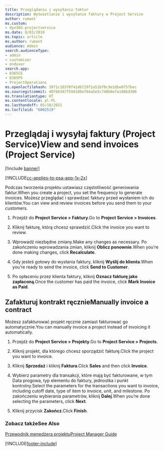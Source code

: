```yaml
---
title: Przeglądaniu i wysyłaniu faktur
description: Wyświetlanie i wysyłanie faktury w Project Service
author: rumant
ms.custom:
- dyn365-projectservice
ms.date: 8/03/2018
ms.topic: article
ms.author: rumant
audience: Admin
search.audienceType:
- admin
- customizer
- enduser
search.app:
- D365CE
- D365PS
- ProjectOperations
ms.openlocfilehash: 3971c10370f41d6729f2a51bf0c9e1dbe0757bec
ms.sourcegitcommit: 40f68387f594180af64a5e5c748b6efa188bd300
ms.translationtype: HT
ms.contentlocale: pl-PL
ms.lasthandoff: 05/10/2021
ms.locfileid: "6002519"
---
```

# <a name="view-and-send-invoices-project-service"></a><span data-ttu-id="16e03-103">Przeglądaj i wysyłaj faktury (Project Service)</span><span class="sxs-lookup"><span data-stu-id="16e03-103">View and send invoices (Project Service)</span></span>

[!include [banner](../includes/psa-now-project-operations.md)]

[!INCLUDE[cc-applies-to-psa-app-1x-2x](../includes/cc-applies-to-psa-app-1x-2x.md)]

<span data-ttu-id="16e03-104">Podczas tworzenia projektu ustawiasz częstotliwość generowania faktur.</span><span class="sxs-lookup"><span data-stu-id="16e03-104">When you create a project, you set the frequency to generate invoices.</span></span> <span data-ttu-id="16e03-105">Możesz przeglądać i sprawdzać faktury przed wysłaniem ich do klientów.</span><span class="sxs-lookup"><span data-stu-id="16e03-105">You can view and review invoices before you send them to your customers.</span></span>  
  
1.  <span data-ttu-id="16e03-106">Przejdź do **Project Service > Faktury**.</span><span class="sxs-lookup"><span data-stu-id="16e03-106">Go to **Project Service > Invoices**.</span></span>  
  
2.  <span data-ttu-id="16e03-107">Kliknij fakturę, którą chcesz sprawdzić.</span><span class="sxs-lookup"><span data-stu-id="16e03-107">Click the invoice you want to review.</span></span>  
  
3.  <span data-ttu-id="16e03-108">Wprowadź niezbędne zmiany.</span><span class="sxs-lookup"><span data-stu-id="16e03-108">Make any changes as necessary.</span></span> <span data-ttu-id="16e03-109">Po zakończeniu wprowadzania zmian, kliknij **Oblicz ponownie**.</span><span class="sxs-lookup"><span data-stu-id="16e03-109">When you’re done making changes, click **Recalculate**.</span></span>  
  
4.  <span data-ttu-id="16e03-110">Gdy jesteś gotowy do wysłania faktury, kliknij **Wyślij do klienta**.</span><span class="sxs-lookup"><span data-stu-id="16e03-110">When you’re ready to send the invoice, click **Send to Customer**.</span></span>  
  
5.  <span data-ttu-id="16e03-111">Po opłaceniu przez klienta faktury, kliknij **Oznacz fakturę jako zapłaconą**.</span><span class="sxs-lookup"><span data-stu-id="16e03-111">Once the customer has paid the invoice, click **Mark Invoice as Paid**.</span></span>  
  
## <a name="manually-invoice-a-contract"></a><span data-ttu-id="16e03-112">Zafakturuj kontrakt ręcznie</span><span class="sxs-lookup"><span data-stu-id="16e03-112">Manually invoice a contract</span></span>  
 <span data-ttu-id="16e03-113">Możesz zafakturować projekt ręcznie zamiast fakturować go automatycznie.</span><span class="sxs-lookup"><span data-stu-id="16e03-113">You can manually invoice a project instead of invoicing it automatically.</span></span>  
  
1.  <span data-ttu-id="16e03-114">Przejdź do **Project Service > Projekty**.</span><span class="sxs-lookup"><span data-stu-id="16e03-114">Go to **Project Service > Projects**.</span></span>  
  
2.  <span data-ttu-id="16e03-115">Kliknij projekt, dla którego chcesz sporządzić fakturę.</span><span class="sxs-lookup"><span data-stu-id="16e03-115">Click the project you want to invoice.</span></span>  
  
3.  <span data-ttu-id="16e03-116">Kliknij **Sprzedaż** i kliknij **Faktura**.</span><span class="sxs-lookup"><span data-stu-id="16e03-116">Click **Sales** and then click **Invoice**.</span></span>  
  
4.  <span data-ttu-id="16e03-117">Wybierz parametry dla transakcji, które mają być fakturowane, w tym Data progowa, typ elementu do faktury, jednostka i punkt kontrolny.</span><span class="sxs-lookup"><span data-stu-id="16e03-117">Select the parameters for the transactions you want to invoice, including cutoff date, type of item to invoice, unit, and milestone.</span></span> <span data-ttu-id="16e03-118">Po zakończeniu wybierania parametrów, kliknij **Dalej**.</span><span class="sxs-lookup"><span data-stu-id="16e03-118">When you’re done selecting the parameters, click **Next**.</span></span>  
  
5.  <span data-ttu-id="16e03-119">Kliknij przycisk **Zakończ**.</span><span class="sxs-lookup"><span data-stu-id="16e03-119">Click **Finish**.</span></span>  
  
### <a name="see-also"></a><span data-ttu-id="16e03-120">Zobacz także</span><span class="sxs-lookup"><span data-stu-id="16e03-120">See Also</span></span>  
 [<span data-ttu-id="16e03-121">Przewodnik menedżera projektu</span><span class="sxs-lookup"><span data-stu-id="16e03-121">Project Manager Guide</span></span>](../psa/project-manager-guide.md)


[!INCLUDE[footer-include](../includes/footer-banner.md)]